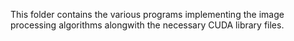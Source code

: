 This folder contains the various programs implementing the image processing algorithms alongwith the necessary CUDA library files.

